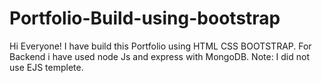 # Portfolio-Build-using-bootstrap
Hi Everyone!
I have build this Portfolio using HTML CSS BOOTSTRAP.
For Backend i have used node Js and express with MongoDB.
Note:
I did not use EJS templete.
